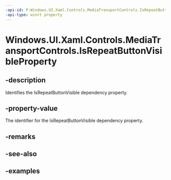 ```yaml
---
-api-id: P:Windows.UI.Xaml.Controls.MediaTransportControls.IsRepeatButtonVisibleProperty
-api-type: winrt property
---
```


<!-- Property syntax.
public DependencyProperty IsRepeatButtonVisibleProperty { get; }
-->

# Windows.UI.Xaml.Controls.MediaTransportControls.IsRepeatButtonVisibleProperty

## -description

Identifies the IsRepeatButtonVisible dependency property.


## -property-value

The identifier for the IsRepeatButtonVisible dependency property.

## -remarks

## -see-also

## -examples

